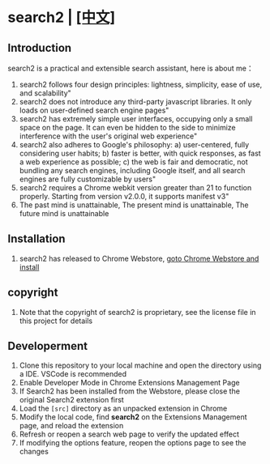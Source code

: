 # search2 | [[中文]](https://github.com/wurenny/search2/blob/master/readme-zh.md)
## Introduction
search2 is a practical and extensible search assistant, here is about me：
1. search2 follows four design principles: lightness, simplicity, ease of use, and scalability"
1. search2 does not introduce any third-party javascript libraries. It only loads on user-defined search engine pages"
1. search2 has extremely simple user interfaces, occupying only a small space on the page. It can even be hidden to the side to minimize interference with the user's original web experience"
1. search2 also adheres to Google's philosophy: a) user-centered, fully considering user habits; b) faster is better, with quick responses, as fast a web experience as possible; c) the web is fair and democratic, not bundling any search engines, including Google itself, and all search engines are fully customizable by users"
1. search2 requires a Chrome webkit version greater than 21 to function properly. Starting from version v2.0.0, it supports manifest v3"
1. The past mind is unattainable, The present mind is unattainable, The future mind is unattainable

## Installation
1. search2 has released to Chrome Webstore, [goto Chrome Webstore and install](https://chrome.google.com/webstore/detail/search2/godjlopkhiadfppdjhbekbppchinkmpi)

## copyright
1. Note that the copyright of search2 is proprietary, see the license file in this project for details

## Developerment
1. Clone this repository to your local machine and open the directory using a IDE. VSCode is recommended
1. Enable Developer Mode in Chrome Extensions Management Page
1. If Search2 has been installed from the Webstore, please close the original Search2 extension first
1. Load the `[src]` directory as an unpacked extension in Chrome
1. Modify the local code, find **search2** on the Extensions Management page, and reload the extension
1. Refresh or reopen a search web page to verify the updated effect
1. If modifying the options feature, reopen the options page to see the changes